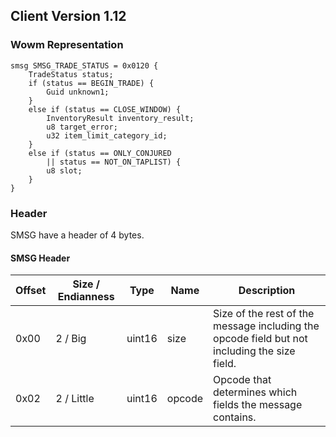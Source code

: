 ## Client Version 1.12

### Wowm Representation
```rust,ignore
smsg SMSG_TRADE_STATUS = 0x0120 {
    TradeStatus status;    
    if (status == BEGIN_TRADE) {        
        Guid unknown1;        
    }    
    else if (status == CLOSE_WINDOW) {        
        InventoryResult inventory_result;        
        u8 target_error;        
        u32 item_limit_category_id;        
    }    
    else if (status == ONLY_CONJURED        
        || status == NOT_ON_TAPLIST) {        
        u8 slot;        
    }    
}

```
### Header
SMSG have a header of 4 bytes.

#### SMSG Header
| Offset | Size / Endianness | Type   | Name   | Description |
| ------ | ----------------- | ------ | ------ | ----------- |
| 0x00   | 2 / Big           | uint16 | size   | Size of the rest of the message including the opcode field but not including the size field.|
| 0x02   | 2 / Little        | uint16 | opcode | Opcode that determines which fields the message contains.|
